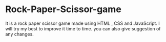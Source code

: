 # Rock-Paper-Scissor-game
It is  a rock paper scissor game made using HTML , CSS and JavaScript.
I will try my best to improve it time to time.
you can also give suggestion of any changes.

